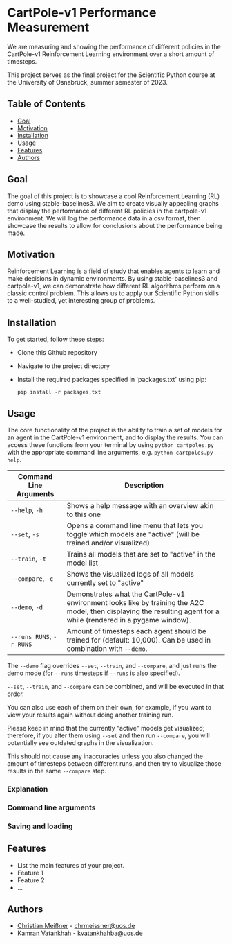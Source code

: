 # CartPole-v1 Performance Measurement

We are measuring and showing the performance of different policies in the CartPole-v1 Reinforcement Learning environment over a short amount of timesteps.

This project serves as the final project for the Scientific Python course at the University of Osnabrück, summer semester of 2023.


## Table of Contents

- [Goal](#goal)
- [Motivation](#motivation)
- [Installation](#installation)
- [Usage](#usage)
- [Features](#features)
- [Authors](#authors)

## Goal

The goal of this project is to showcase a cool Reinforcement Learning (RL) demo using stable-baselines3. We aim to create visually appealing graphs that display the performance of different RL policies in the cartpole-v1 environment.
We will log the performance data in a csv format, then showcase the results to allow for conclusions about the performance being made.

## Motivation

Reinforcement Learning is a field of study that enables agents to learn and make decisions in dynamic environments. 
By using stable-baselines3 and cartpole-v1, we can demonstrate how different RL algorithms perform on a classic control problem. 
This allows us to apply our Scientific Python skills to a well-studied, yet interesting group of problems.

## Installation

To get started, follow these steps:

  - Clone this Github repository
  - Navigate to the project directory
  - Install the required packages specified in 'packages.txt' using pip:
    
    `pip install -r packages.txt`

## Usage

The core functionality of the project is the ability to train a set of models for an agent in the CartPole-v1 environment, and to display the results.
You can access these functions from your terminal by using `python cartpoles.py` with the appropriate command line arguments, e.g. `python cartpoles.py --help`. 


| Command Line Arguments | Description                                                                                                       |
|-----------------------|-------------------------------------------------------------------------------------------------------------------|
| `--help`, `-h`        | Shows a help message with an overview akin to this one                                                            |
| `--set`, `-s`         | Opens a command line menu that lets you toggle which models are "active" (will be trained and/or visualized)     |
| `--train`, `-t`       | Trains all models that are set to "active" in the model list                                                     |
| `--compare`, `-c`     | Shows the visualized logs of all models currently set to "active"                                                |
| `--demo`, `-d`        | Demonstrates what the CartPole-v1 environment looks like by training the A2C model, then displaying the resulting agent for a while (rendered in a pygame window). |
| `--runs RUNS`, `-r RUNS` | Amount of timesteps each agent should be trained for (default: 10,000). Can be used in combination with `--demo`.  |



The `--demo` flag overrides `--set`, `--train`, and `--compare`, and just runs the demo mode (for `--runs` timesteps if `--runs` is also specified).

`--set`, `--train`, and `--compare` can be combined, and will be executed in that order.

You can also use each of them on their own, for example, if you want to view your results again without doing another training run.

Please keep in mind that the currently "active" models get visualized; therefore, if you alter them using `--set` and then run `--compare`, you will potentially see outdated graphs in the visualization.

This should not cause any inaccuracies unless you also changed the amount of timesteps between different runs, and then try to visualize those results in the same `--compare` step.


### Explanation

### Command line arguments

### Saving and loading

## Features

- List the main features of your project.
- Feature 1
- Feature 2
- ...


## Authors

- [Christian Meißner](https://github.com/christian-meissner) - chrmeissner@uos.de
- [Kamran Vatankhah](https://github.com/kamranvat) - kvatankhahba@uos.de




